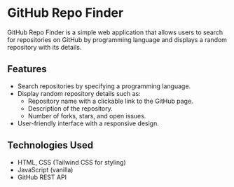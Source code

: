 # GitHub Repo Finder

GitHub Repo Finder is a simple web application that allows users to search for repositories on GitHub by programming language and displays a random repository with its details.

## Features

- Search repositories by specifying a programming language.
- Display random repository details such as:
  - Repository name with a clickable link to the GitHub page.
  - Description of the repository.
  - Number of forks, stars, and open issues.
- User-friendly interface with a responsive design.

## Technologies Used

- HTML, CSS (Tailwind CSS for styling)
- JavaScript (vanilla)
- GitHub REST API
